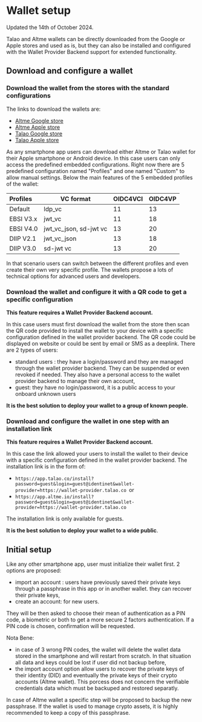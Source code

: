 # Wallet setup

Updated the 14th of October 2024.

Talao and Altme wallets can be directly downloaded from the Google or Apple stores and used as is, but they can also be installed and configured with the Wallet Provider Backend support for extended functionality.

## Download and configure a wallet

### Download the wallet from the stores with the standard configurations

The links to download the wallets are:

* [Altme Google store](https://play.google.com/store/apps/details?id=co.altme.alt.me.altme&hl=en-US&pli=1)
* [Altme Apple store](https://apps.apple.com/fr/app/altme-wallet/id1633216869)
* [Talao Google store](https://play.google.com/store/apps/details?id=co.talao.wallet&hl=fr)
* [Talao Apple store](https://apps.apple.com/fr/app/talao-wallet/id1582183266?platform=iphone)


As any smartphone app users can download either Altme or Talao wallet for their Apple smartphone or Android device. In this case users can only access the predefined embedded configurations. Right now there are 5 predefined configuration named "Profiles" and one named "Custom" to allow manual settings. Below the main features of the 5 embedded profiles of the wallet:


| Profiles  | VC format              | OIDC4VCI | OIDC4VP |
| :---------- | ------------------------ | ---------- | --------- |
| Default   | ldp_vc                 | 11       | 13      |
| EBSI V3.x | jwt_vc                 | 11       | 18      |
| EBSI V4.0 | jwt_vc_json, sd-jwt vc | 13       | 20      |
| DIIP V2.1 | jwt_vc_json            | 13       | 18      |
| DIIP V3.0 | sd-jwt vc              | 13       | 20      |

In that scenario users can switch between the different profiles and even create their own very specific profile. The wallets propose a lots of technical options for advanced users and developers.


### Download the wallet and configure it with a QR code to get a specific configuration

**This feature requires a Wallet Provider Backend account.**

In this case users must first download the wallet from the store then scan the QR code provided to install the wallet to your device with a specific configuration defined in the wallet provider backend. The QR code could be displayed on website or could be sent by email or SMS as a deeplink. There are 2 types of users:

* standard users : they have a login/password and they are managed through the wallet provider backend. They can be suspended or even revoked if needed. They also have a personal access to the wallet provider backend to manage their own account,
* guest: they have no login/password, it is a public access to your onboard unknown users

**It is the best solution to deploy your wallet to a group of known people.**

### Download and configure the wallet in one step with an installation link

**This feature requires a Wallet Provider Backend account.**

In this case the link allowed your users to install the wallet to their device with a specific configuration defined in the wallet provider backend. The installation link is in the form of:

* `https://app.talao.co/install?password=guest&login=guest@identinet&wallet-provider=https://wallet-provider.talao.co `or
* `https://app.altme.io/install?password=guest&login=guest@identinet&wallet-provider=https://wallet-provider.talao.co`

The installation link is only available for guests.

**It is the best solution to deploy your wallet to a wide public**.

## Initial setup

Like any other smartphone app, user must initialize their wallet first. 2 options are proposed:

* import an account : users have previously saved their private keys through a passphrase in this app or in another wallet. they can recover their private keys,
* create an account: for new users.

They will be then asked to choose their mean of authentication as a PIN code, a biometric or both to get a more secure 2 factors authentication. If a PIN code is chosen, confirmation will be requested.

Nota Bene:

* in case of 3 wrong PIN codes, the wallet will delete the wallet data stored in the smartphone and will restart from scratch. In that situation all data and keys could be lost if user did not backup before,
* the import account option allow users to recover the private keys of their identity (DID) and eventually the private keys of their crypto accounts (Altme wallet). This porcess does not concern the verifiable credentials data which must be backuped and restored separatly.

In case of Altme wallet a specific step will be proposed to backup the new passphrase. If the wallet is used to manage crypto assets, it is highly recommended to keep a copy of this passphrase.
